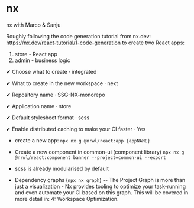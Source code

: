 # nx

nx with Marco & Sanju

Roughly following the code generation tutorial from nx.dev: https://nx.dev/react-tutorial/1-code-generation to create two React apps:

1. store - React app
2. admin - business logic

✔ Choose what to create · integrated

✔ What to create in the new workspace · next

✔ Repository name · SSG-NX-monorepo

✔ Application name · store

✔ Default stylesheet format · scss

✔ Enable distributed caching to make your CI faster · Yes

- create a new app: `npx nx g @nrwl/react:app {appNAME}` 
- Create a new component in common-ui (component library) `npx nx g @nrwl/react:component banner --project=common-ui --export`

- scss is already modularised by default
- Dependency graphs (`npx nx graph`)
-- The Project Graph is more than just a visualization - Nx provides tooling to optimize your task-running and even automate your CI based on this graph. This will be covered in more detail in: 4: Workspace Optimization.
